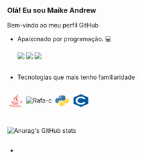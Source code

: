 ### Olá! Eu sou Maike Andrew
Bem-vindo ao meu perfil GitHub  
- Apaixonado por programação. 💻
<br><br/>
<a href="https://instagram.com/maike_andrew" target="_blank"><img src="https://img.shields.io/badge/-Instagram-%23E4405F?style=for-the-badge&logo=instagram&logoColor=white" target="_blank"></a>
<a href="https://www.linkedin.com/in/maike-andrew-0a9573197" target="_blank"><img src="https://img.shields.io/badge/-LinkedIn-%230077B5?style=for-the-badge&logo=linkedin&logoColor=white" target="_blank"></a>
<a href = "mailto:andrew.maike10@gmail.com"><img src="https://img.shields.io/badge/-Gmail-%23333?style=for-the-badge&logo=gmail&logoColor=white" target="_blank"></a>
##

- Tecnologias que mais tenho familiaridade
<div style="display: inline_block"><br>
  <img align="center" alt="Rafa-Js" height="30" width="40" src="https://raw.githubusercontent.com/devicons/devicon/master/icons/java/java-plain.svg">
  <img align="center" alt="Rafa-c" height="30" width="40" src="https://cdn.jsdelivr.net/gh/devicons/devicon@latest/icons/spring/spring-original.svg">
  <img align="center" alt="Rafa-Python" height="30" width="40" src="https://raw.githubusercontent.com/devicons/devicon/master/icons/python/python-original.svg">
  <img align="center" alt="Rafa-c" height="30" width="40" src="https://raw.githubusercontent.com/devicons/devicon/master/icons/c/c-plain.svg"> 
</div><br/>

## 

![Anurag's GitHub stats](https://github-readme-stats.vercel.app/api?username=maikeandrew&show_icons=true&theme=tokyonight)

##
- 

